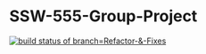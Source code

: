 # SSW-555-Group-Project

[![build status of branch=Refactor-&-Fixes](https://travis-ci.org/AdityaMunot/SSW-555-Group-Project.svg?branch=Refactor-&-Fixes)](https://travis-ci.org/AdityaMunot/SSW-555-Group-Project)
